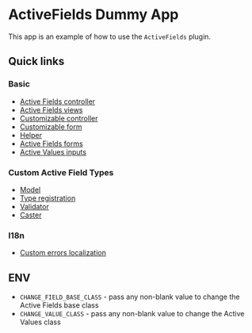 # ActiveFields Dummy App

This app is an example of how to use the `ActiveFields` plugin.

## Quick links

### Basic

- [Active Fields controller](https://github.com/lassoid/active_fields/blob/main/spec/dummy/app/controllers/active_fields_controller.rb)
- [Active Fields views](https://github.com/lassoid/active_fields/blob/main/spec/dummy/app/views/active_fields)
- [Customizable controller](https://github.com/lassoid/active_fields/blob/main/spec/dummy/app/controllers/posts_controller.rb)
- [Customizable form](https://github.com/lassoid/active_fields/blob/main/spec/dummy/app/views/posts/_form.html.erb)
- [Helper](https://github.com/lassoid/active_fields/blob/main/spec/dummy/app/helpers/application_helper.rb)
- [Active Fields forms](https://github.com/lassoid/active_fields/blob/main/spec/dummy/app/views/active_fields/forms)
- [Active Values inputs](https://github.com/lassoid/active_fields/blob/main/spec/dummy/app/views/active_fields/values/inputs)

### Custom Active Field Types

- [Model](https://github.com/lassoid/active_fields/blob/main/spec/dummy/app/models/ip_field.rb)
- [Type registration](https://github.com/lassoid/active_fields/blob/main/spec/dummy/config/initializers/active_fields.rb)
- [Validator](https://github.com/lassoid/active_fields/blob/main/spec/dummy/lib/ip_validator.rb)
- [Caster](https://github.com/lassoid/active_fields/blob/main/spec/dummy/lib/ip_caster.rb)

### I18n

- [Custom errors localization](https://github.com/lassoid/active_fields/blob/main/spec/dummy/config/locales/en.yml)

## ENV
- `CHANGE_FIELD_BASE_CLASS` - pass any non-blank value to change the Active Fields base class
- `CHANGE_VALUE_CLASS` - pass any non-blank value to change the Active Values class
